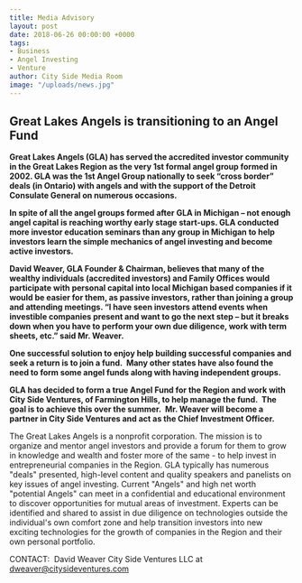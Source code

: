 ```yaml
---
title: Media Advisory
layout: post
date: 2018-06-26 00:00:00 +0000
tags:
- Business
- Angel Investing
- Venture
author: City Side Media Room
image: "/uploads/news.jpg"
---
```

## **Great Lakes Angels is transitioning to an Angel Fund**

  
 **Great Lakes Angels (GLA) has served the accredited investor community in the Great Lakes Region as the very 1st formal angel group formed in 2002. GLA was the 1st Angel Group nationally to seek “cross border” deals (in Ontario) with angels and with the support of the Detroit Consulate General on numerous occasions.**

**In spite of all the angel groups formed after GLA in Michigan – not enough angel capital is reaching worthy early stage start-ups. GLA conducted more investor education seminars than any group in Michigan to help investors learn the simple mechanics of angel investing and become active investors.**  

**David Weaver, GLA Founder & Chairman, believes that many of the wealthy individuals (accredited investors) and Family Offices would participate with personal capital into local Michigan based companies if it would be easier for them, as passive investors, rather than joining a group and attending meetings. “I have seen investors attend events when investible companies present and want to go the next step – but it breaks down when you have to perform your own due diligence, work with term sheets, etc.” said Mr. Weaver.**

**One successful solution to enjoy help building successful companies and seek a return is to join a fund.  Many other states have also found the need to form some angel funds along with having independent groups.**

**GLA has decided to form a true Angel Fund for the Region and work with City Side Ventures, of Farmington Hills, to help manage the fund.  The goal is to achieve this over the summer.  Mr. Weaver will become a partner in City Side Ventures and act as the Chief Investment Officer.**

The Great Lakes Angels is a nonprofit corporation. The mission is to organize and mentor angel investors and provide a forum for them to grow in knowledge and wealth and foster more of the same - to help invest in entrepreneurial companies in the Region. GLA typically has numerous "deals" presented, high-level content and quality speakers and panelists on key issues of angel investing. Current "Angels" and high net worth "potential Angels" can meet in a confidential and educational environment to discover opportunities for mutual areas of investment. Experts can be identified and shared to assist in due diligence on technologies outside the individual's own comfort zone and help transition investors into new exciting technologies for the growth of companies in the Region and their own personal portfolio.

CONTACT:  David Weaver City Side Ventures LLC at dweaver@citysideventures.com 